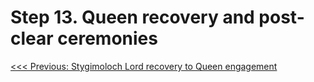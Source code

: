 # Step 13. Queen recovery and post-clear ceremonies
[<<< Previous: Stygimoloch Lord recovery to Queen engagement](12-styg-to-queen.md)